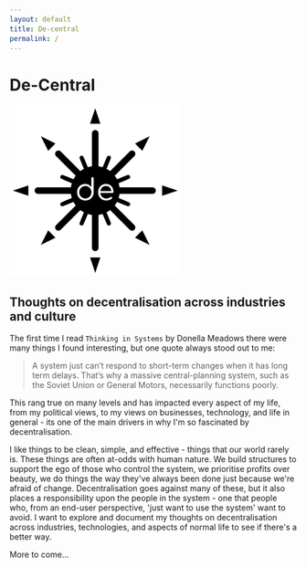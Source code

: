 ```yaml
---
layout: default
title: De-central
permalink: /
---
```

# De-Central
![de-central logo](https://raw.githubusercontent.com/dalecousins83/dalecousins83.github.io/refs/heads/main/assets/images/de-logo_v01.png)
## Thoughts on decentralisation across industries and culture
The first time I read ```Thinking in Systems``` by Donella Meadows there were many things I found interesting, but one quote always stood out to me:

> A system just can’t respond to short-term changes when it has long term delays. That’s why a massive central-planning system, such as the Soviet Union or General Motors, necessarily functions poorly.

This rang true on many levels and has impacted every aspect of my life, from my political views, to my views on businesses, technology, and life in general - its one of the main drivers in why I'm so fascinated by decentralisation.

I like things to be clean, simple, and effective - things that our world rarely is. These things are often at-odds with human nature. We build structures to support the ego of those who control the system, we prioritise profits over beauty, we do things the way they've always been done just because we're afraid of change. Decentralisation goes against many of these, but it also places a responsibility upon the people in the system - one that people who, from an end-user perspective,  'just want to use the system' want to avoid. I want to explore and document my thoughts on decentralisation across industries, technologies, and aspects of normal life to see if there's a better way.

More to come...
